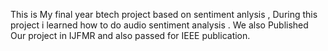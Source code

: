 This is My final year btech project based on sentiment anlysis , During this project i learned how to do audio sentiment analysis . We also Published Our project in IJFMR and also passed for IEEE publication.
